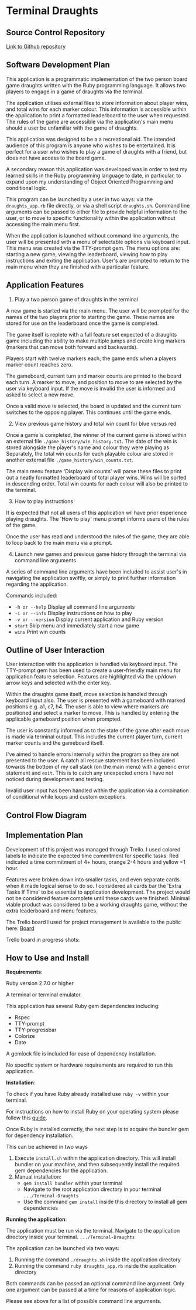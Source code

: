# Terminal Draughts

## Source Control Repository

[Link to Github repository](https://github.com/Rhys-Morris/Terminal-Draughts)

## Software Development Plan

This application is a programmatic implementation of the two person board game draughts written with the Ruby programming language. It allows two players to engage in a game of draughts via the terminal.

The application utilises external files to store information about player wins, and total wins for each marker colour. This information is accessible within the application to print a formatted leaderboard to the user when requested. The rules of the game are accessible via the application's main menu should a user be unfamiliar with the game of draughts.

This application was designed to be a a recreational aid. The intended audience of this program is anyone who wishes to be entertained. It is perfect for a user who wishes to play a game of draughts with a friend, but does not have access to the board game.

A secondary reason this application was developed was in order to test my learned skills in the Ruby programming language to date, in particular, to expand upon my understanding of Object Oriented Programming and conditional logic.

This program can be launched by a user in two ways: via the `draughts_app.rb` file directly, or via a shell script `draughts.sh`. Command line arguments can be passed to either file to provide helpful information to the user, or to move to specific functionality within the application without accessing the main menu first.

When the application is launched without command line arguments, the user will be presented with a menu of selectable options via keyboard input. This menu was created via the TTY-prompt gem. The menu options are: starting a new game, viewing the leaderboard, viewing how to play instructions and exiting the application. User's are prompted to return to the main menu when they are finished with a particular feature.

## Application Features

1. Play a two person game of draughts in the terminal

A new game is started via the main menu. The user will be prompted for the names of the two players prior to starting the game. These names are stored for use on the leaderboard once the game is completed.

The game itself is replete with a full feature set expected of a draughts game including the ability to make multiple jumps and create king markers (markers that can move both forward and backwards).

Players start with twelve markers each, the game ends when a players marker count reaches zero.

The gameboard, current turn and marker counts are printed to the board each turn. A marker to move, and position to move to are selected by the user via keyboard input. If the move is invalid the user is informed and asked to select a new move.

Once a valid move is selected, the board is updated and the current turn switches to the opposing player. This continues until the game ends.

2. View previous game history and total win count for blue versus red

Once a game is completed, the winner of the current game is stored within an external file `./game_history/win_history.txt`. The date of the win is stored alongside the player's name and colour they were playing as. Separately, the total win counts for each playable colour are stored in another external file `./game_history/win_counts.txt`.

The main menu feature 'Display win counts' will parse these files to print out a neatly formatted leaderboard of total player wins. Wins will be sorted in descending order. Total win counts for each colour will also be printed to the terminal.

3. How to play instructions

It is expected that not all users of this application wil have prior experience playing draughts. The 'How to play' menu prompt informs users of the rules of the game.

Once the user has read and understood the rules of the game, they are able to loop back to the main menu via a prompt.

4. Launch new games and previous game history through the terminal via command line arguments

A series of command line arguments have been included to assist user's in navigating the application swiftly, or simply to print further information regarding the application.

Commands included:

- `-h or --help` Display all command line arguments
- `-i or --info` Display instructions on how to play
- `-v or --version` Display current application and Ruby version
- `start` Skip menu and immediately start a new game
- `wins` Print win counts

## Outline of User Interaction

User interaction with the application is handled via keyboard input. The TTY-prompt gem has been used to create a user-friendly main menu for application feature selection. Features are highlighted via the up/down arrow keys and selected with the enter key.

Within the draughts game itself, move selection is handled through keyboard input also. The user is presented with a gameboard with marked positions e.g. a1, c7, h4. The user is able to view where markers are positioned and select a marker to move. This is handled by entering the applicable gameboard position when prompted.

The user is constantly informed as to the state of the game after each move is made via terminal output. This includes the current player turn, current marker counts and the gameboard itself.

I've aimed to handle errors internally within the program so they are not presented to the user. A catch all rescue statement has been included towards the bottom of my call stack (on the main menu) with a generic error statement and `exit`. This is to catch any unexpected errors I have not noticed during development and testing.

Invalid user input has been handled within the application via a combination of conditional while loops and custom exceptions.

## Control Flow Diagram

## Implementation Plan

Development of this project was managed through Trello. I used colored labels to indicate the expected time commitment for specific tasks. Red indicated a time commitment of 4+ hours, orange 2-4 hours and yellow <1 hour.

Features were broken down into smaller tasks, and even separate cards when it made logical sense to do so. I considered all cards bar the 'Extra Tasks If Time' to be essential to application development. The project would not be considered feature complete until these cards were finished. Minimal viable product was considered to be a working draughts game, without the extra leaderboard and menu features.

The Trello board I used for project management is available to the public here: [Board](https://trello.com/b/2XPubgdp/terminal-draughts)

Trello board in progress shots:

## How to Use and Install

**Requirements**:

Ruby version 2.7.0 or higher

A terminal or terminal emulator.

This application has several Ruby gem dependencies including:

- Rspec
- TTY-prompt
- TTY-progressbar
- Colorize
- Date

A gemlock file is included for ease of dependency installation.

No specific system or hardware requirements are required to run this application.

**Installation**:

To check if you have Ruby already installed use `ruby -v` within your terminal.

For instructions on how to install Ruby on your operating system please follow this [guide](https://www.ruby-lang.org/en/documentation/installation/).

Once Ruby is installed correctly, the next step is to acquire the bundler gem for dependency installation.

This can be achieved in two ways

1. Execute `install.sh` within the application directory. This will install bundler on your machine, and then subsequently install the required gem dependencies for the application.
2. Manual installation:
   - `gem install bundler` within your terminal
   - Navigate to the root application directory in your terminal `.../Terminal-Draughts`
   - Use the command `gem install` inside this directory to install all gem dependencies

**Running the application**:

The application must be run via the terminal. Navigate to the application directory inside your terminal. `.../Terminal-Draughts`

The application can be launched via two ways:

1. Running the command `./draughts.sh` inside the application directory
2. Running the command `ruby draughts_app.rb` inside the application directory

Both commands can be passed an optional command line argument. Only one argument can be passed at a time for reasons of application logic.

Please see above for a list of possible command line arguments.
